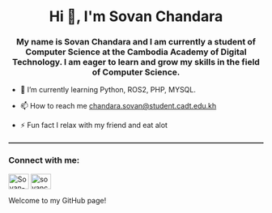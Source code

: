 <h1 align="center">Hi 👋, I'm Sovan Chandara</h1>
<h3 align="center">My name is Sovan Chandara and I am currently a student of Computer Science at the Cambodia Academy of Digital Technology. I am eager to learn and grow my skills in the field of Computer Science.</h3>


- 🌱 I’m currently learning Python, ROS2, PHP, MYSQL.

- 📫 How to reach me chandara.sovan@student.cadt.edu.kh

- ⚡️ Fun fact I relax with my friend and eat alot

<hr style="height:2px; border:none; color:#333; background-color:#333; margin-top: 20px; margin-bottom: 20px;">

<h3 align="left">Connect with me:</h3>
<!-- <a href="https://twitter.com/sovathmonioudom" target="blank"><img align="center" src="https://raw.githubusercontent.com/rahuldkjain/github-profile-readme-generator/master/src/images/icons/Social/twitter.svg" alt="Sovan-Chandara" height="30" width="40" /></a> -->
<a href="https://kh.linkedin.com/in/sovan-chandara-700ab9270" target="blank"><img align="center" src="https://raw.githubusercontent.com/rahuldkjain/github-profile-readme-generator/master/src/images/icons/Social/linked-in-alt.svg" alt="Sovan-Chandara" height="30" width="40" /></a>
<a href="https://www.facebook.com/sovan.chandara.589" target="blank"><img align="center" src="https://raw.githubusercontent.com/rahuldkjain/github-profile-readme-generator/master/src/images/icons/Social/facebook.svg" alt="sovanchandara" height="30" width="40" /></a>
<!-- <a href="https://instagram.com/oudom.mg" target="blank"><img align="center" src="https://raw.githubusercontent.com/rahuldkjain/github-profile-readme-generator/master/src/images/icons/Social/instagram.svg" alt="arad.navos" height="30" width="40" /></a> -->
</p>

Welcome to my GitHub page! 

